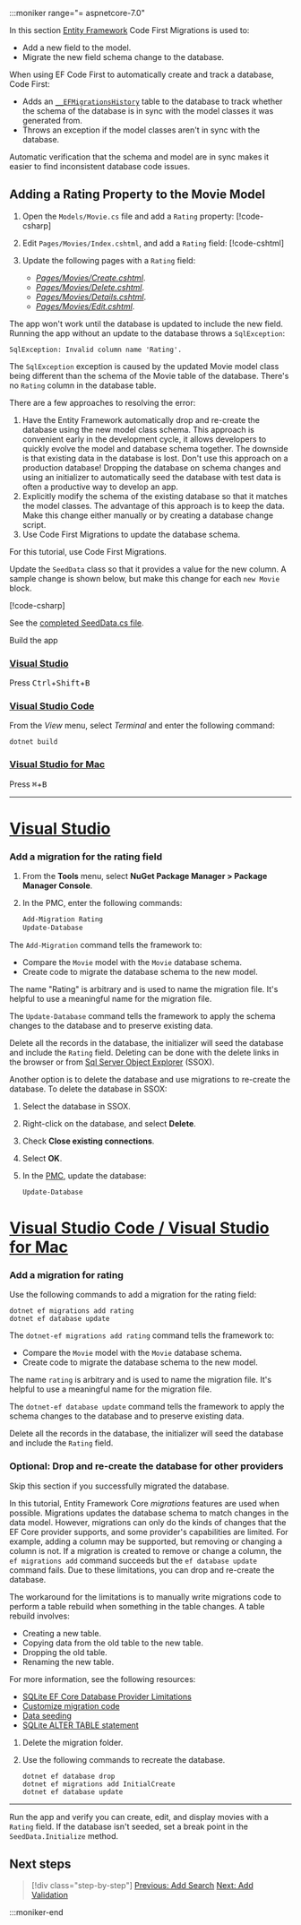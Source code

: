 :::moniker range="= aspnetcore-7.0"

In this section [Entity Framework](/ef/core/get-started/aspnetcore/new-db) Code First Migrations is used to:

* Add a new field to the model.
* Migrate the new field schema change to the database.

When using EF Code First to automatically create and track a database, Code First:

* Adds an [`__EFMigrationsHistory`](/ef/core/managing-schemas/migrations/history-table) table to the database to track whether the schema of the database is in sync with the model classes it was generated from.
* Throws an exception if the model classes aren't in sync with the database.

Automatic verification that the schema and model are in sync makes it easier to find inconsistent database code issues.

## Adding a Rating Property to the Movie Model
<!-- Update Index in working project then copy to snap7 folder -->

1. Open the `Models/Movie.cs` file and add a `Rating` property:
   [!code-csharp[](~/tutorials/razor-pages/razor-pages-start/sample/RazorPagesMovie70/Models/MovieDateRating.cs?highlight=13&name=snippet)]
1. Edit `Pages/Movies/Index.cshtml`, and add a `Rating` field:
   <a name="addrat7"></a>
   [!code-cshtml[](~/tutorials/razor-pages/razor-pages-start/snap7/IndexRating.cshtml?highlight=40-42,62-64)]

1. Update the following pages with a `Rating` field:
   * *[Pages/Movies/Create.cshtml](https://github.com/dotnet/AspNetCore.Docs/blob/main/aspnetcore/tutorials/razor-pages/razor-pages-start/sample/RazorPagesMovie70/Pages/Movies/Create.cshtml)*.
   * *[Pages/Movies/Delete.cshtml](https://github.com/dotnet/AspNetCore.Docs/blob/main/aspnetcore/tutorials/razor-pages/razor-pages-start/sample/RazorPagesMovie70/Pages/Movies/Delete.cshtml)*.
   * *[Pages/Movies/Details.cshtml](https://github.com/dotnet/AspNetCore.Docs/blob/main/aspnetcore/tutorials/razor-pages/razor-pages-start/sample/RazorPagesMovie70/Pages/Movies/Details.cshtml)*.
   * *[Pages/Movies/Edit.cshtml](https://github.com/dotnet/AspNetCore.Docs/blob/main/aspnetcore/tutorials/razor-pages/razor-pages-start/sample/RazorPagesMovie70/Pages/Movies/Edit.cshtml)*.

The app won't work until the database is updated to include the new field. Running the app without an update to the database throws a `SqlException`:

`SqlException: Invalid column name 'Rating'.`

The `SqlException` exception is caused by the updated Movie model class being different than the schema of the Movie table of the database. There's no `Rating` column in the database table.

There are a few approaches to resolving the error:

1. Have the Entity Framework automatically drop and re-create the database using the new model class schema. This approach is convenient early in the development cycle, it allows developers to quickly evolve the model and database schema together. The downside is that existing data in the database is lost. Don't use this approach on a production database! Dropping the database on schema changes and using an initializer to automatically seed the database with test data is often a productive way to develop an app.
2. Explicitly modify the schema of the existing database so that it matches the model classes. The advantage of this approach is to keep the data. Make this change either manually or by creating a database change script.
3. Use Code First Migrations to update the database schema.

For this tutorial, use Code First Migrations.

Update the `SeedData` class so that it provides a value for the new column. A sample change is shown below, but make this change for each `new Movie` block.

[!code-csharp[](~/tutorials/razor-pages/razor-pages-start/sample/RazorPagesMovie60/Models/SeedDataRating.cs?name=snippet1&highlight=8)]

See the [completed SeedData.cs file](https://github.com/dotnet/AspNetCore.Docs/blob/main/aspnetcore/tutorials/razor-pages/razor-pages-start/sample/RazorPagesMovie70/Models/SeedDataRating.cs).

Build the app

### [Visual Studio](#tab/visual-studio)

Press <kbd>Ctrl</kbd>+<kbd>Shift</kbd>+<kbd>B</kbd>

### [Visual Studio Code](#tab/visual-studio-code)

From the *View* menu, select *Terminal* and enter the following command:

```dotnetcli
dotnet build
```

### [Visual Studio for Mac](#tab/visual-studio-mac)

Press <kbd>⌘</kbd>+<kbd>B</kbd>

---

# [Visual Studio](#tab/visual-studio)

<a name="pmc"></a>

### Add a migration for the rating field

1. From the **Tools** menu, select **NuGet Package Manager > Package Manager Console**.
2. In the PMC, enter the following commands:

   ```powershell
   Add-Migration Rating
   Update-Database
   ```

The `Add-Migration` command tells the framework to:

* Compare the `Movie` model with the `Movie` database schema.
* Create code to migrate the database schema to the new model.

The name "Rating" is arbitrary and is used to name the migration file. It's helpful to use a meaningful name for the migration file.

The `Update-Database` command tells the framework to apply the schema changes to the database and to preserve existing data.

<a name="ssox"></a>

Delete all the records in the database, the initializer will seed the database and include the `Rating` field. Deleting can be done with the delete links in the browser or from [Sql Server Object Explorer](xref:tutorials/razor-pages/sql#ssox) (SSOX).

Another option is to delete the database and use migrations to re-create the database. To delete the database in SSOX:

1. Select the database in SSOX.
1. Right-click on the database, and select **Delete**.
1. Check **Close existing connections**.
1. Select **OK**.
1. In the [PMC](xref:tutorials/razor-pages/new-field#pmc), update the database:

   ```powershell
   Update-Database
   ```

# [Visual Studio Code / Visual Studio for Mac](#tab/visual-studio-code+visual-studio-mac)

### Add a migration for rating
Use the following commands to add a migration for the rating field:

```dotnetcli
dotnet ef migrations add rating
dotnet ef database update
```

The `dotnet-ef migrations add rating` command tells the framework to:

* Compare the `Movie` model with the `Movie` database schema.
* Create code to migrate the database schema to the new model.

The name `rating` is arbitrary and is used to name the migration file. It's helpful to use a meaningful name for the migration file.

The `dotnet-ef database update` command tells the framework to apply the schema changes to the database and to preserve existing data.

Delete all the records in the database, the initializer will seed the database and include the `Rating` field. 

### Optional: Drop and re-create the database for other providers

Skip this section if you successfully migrated the database.

In this tutorial, Entity Framework Core *migrations* features are used when possible. Migrations updates the database schema to match changes in the data model. However, migrations can only do the kinds of changes that the EF Core provider supports, and some provider's capabilities are limited. For example, adding a column may be supported, but removing or changing a column is not. If a migration is created to remove or change a column, the `ef migrations add` command succeeds but the `ef database update` command fails. Due to these limitations, you can drop and re-create the database.

The workaround for the limitations is to manually write migrations code to perform a table rebuild when something in the table changes. A table rebuild involves:

* Creating a new table.
* Copying data from the old table to the new table.
* Dropping the old table.
* Renaming the new table.

For more information, see the following resources:

 * [SQLite EF Core Database Provider Limitations](/ef/core/providers/sqlite/limitations)
 * [Customize migration code](/ef/core/managing-schemas/migrations/#customize-migration-code)
 * [Data seeding](/ef/core/modeling/data-seeding)
 * [SQLite ALTER TABLE statement](https://sqlite.org/lang_altertable.html)

1. Delete the migration folder.  

1. Use the following commands to recreate the database.

   ```dotnetcli
   dotnet ef database drop
   dotnet ef migrations add InitialCreate
   dotnet ef database update
   ```

---

Run the app and verify you can create, edit, and display movies with a `Rating` field. If the database isn't seeded, set a break point in the `SeedData.Initialize` method.

## Next steps

> [!div class="step-by-step"]
> [Previous: Add Search](xref:tutorials/razor-pages/search)
> [Next: Add Validation](xref:tutorials/razor-pages/validation)

:::moniker-end
